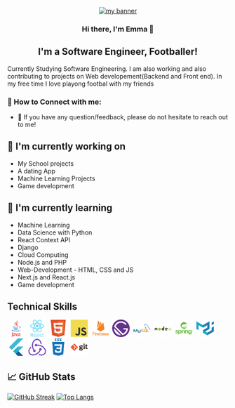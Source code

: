 <p align="center">
 <a href="https://www.yushi.dev/" target="_blank" rel="noreferrer"><img src="https://user-images.githubusercontent.com/75753187/123350185-74ce0900-d528-11eb-848d-d92955dbb944.png" alt="my banner"></a>
  
</p>

<h3 align="center">
Hi there, I'm Emma 👋
</h3>

<h2 align="center">
I'm a Software Engineer, Footballer!
</h2> 

Currently Studying Software Engineering.
I am also working and also contributing to projects on Web developement(Backend and Front end).
In my free time I love playong footbal with my friends 

### 🤝 How to Connect with me:


- 💬 If you have any question/feedback, please do not hesitate to reach out to me!

## 🔭 I'm currently working on

- My School projects
- A dating App
- Machine Learning Projects
- Game development

## 🌱 I'm currently learning

- Machine Learning
- Data Science with Python
- React Context API
- Django
- Cloud Computing
- Node.js and PHP
- Web-Development - HTML, CSS and JS
- Next.js and React.js
- Game development

## Technical Skills
<div>
  <img src="https://github.com/devicons/devicon/blob/master/icons/java/java-original-wordmark.svg" title="Java" alt="Java" width="40" height="40"/>&nbsp;
  <img src="https://github.com/devicons/devicon/blob/master/icons/react/react-original-wordmark.svg" title="React" alt="React" width="40" height="40"/>&nbsp;
  <img src="https://github.com/devicons/devicon/blob/master/icons/html5/html5-original.svg" title="HTML5" alt="HTML" width="40" height="40"/>&nbsp;
  <img src="https://github.com/devicons/devicon/blob/master/icons/javascript/javascript-original.svg" title="JavaScript" alt="JavaScript" width="40" height="40"/>&nbsp;
  <img src="https://github.com/devicons/devicon/blob/master/icons/firebase/firebase-plain-wordmark.svg" title="Firebase" alt="Firebase" width="40" height="40"/>&nbsp;
  <img src="https://github.com/devicons/devicon/blob/master/icons/gatsby/gatsby-original.svg" title="Gatsby"  alt="Gatsby" width="40" height="40"/>&nbsp;
  <img src="https://github.com/devicons/devicon/blob/master/icons/mysql/mysql-original-wordmark.svg" title="MySQL"  alt="MySQL" width="40" height="40"/>&nbsp;
  <img src="https://github.com/devicons/devicon/blob/master/icons/nodejs/nodejs-original-wordmark.svg" title="NodeJS" alt="NodeJS" width="40" height="40"/>&nbsp;
  <img src="https://github.com/devicons/devicon/blob/master/icons/spring/spring-original-wordmark.svg" title="Spring" alt="Spring" width="40" height="40"/>&nbsp;
  <img src="https://github.com/devicons/devicon/blob/master/icons/materialui/materialui-original.svg" title="Material UI" alt="Material UI" width="40" height="40"/>&nbsp;
  <img src="https://github.com/devicons/devicon/blob/master/icons/flutter/flutter-original.svg" title="Flutter" alt="Flutter" width="40" height="40"/>&nbsp;
  <img src="https://github.com/devicons/devicon/blob/master/icons/redux/redux-original.svg" title="Redux" alt="Redux " width="40" height="40"/>&nbsp;
  <img src="https://github.com/devicons/devicon/blob/master/icons/css3/css3-plain-wordmark.svg"  title="CSS3" alt="CSS" width="40" height="40"/>&nbsp;
  <img src="https://github.com/devicons/devicon/blob/master/icons/git/git-original-wordmark.svg" title="Git" **alt="Git" width="40" height="40"/>
</div>

## 📈 GitHub Stats 
[![GitHub Streak](http://github-readme-streak-stats.herokuapp.com?user=Emmabsy&theme=dark&hide_border=true&date_format=M%20j%5B%2C%20Y%5D&background=0C1E2C)](https://git.io/streak-stats)
[![Top Langs](https://github-readme-stats.vercel.app/api/top-langs/?emmabsy=your-github-emmabsy&layout=compact&theme=vision-friendly-dark)](https://github.com/emmabsy/github-readme-stats)



